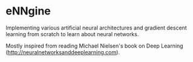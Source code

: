 # eNNgine

Implementing various artificial neural architectures and gradient descent learning from scratch to
learn about neural networks.

Mostly inspired from reading Michael Nielsen's book on Deep Learning
(http://neuralnetworksanddeeplearning.com).
